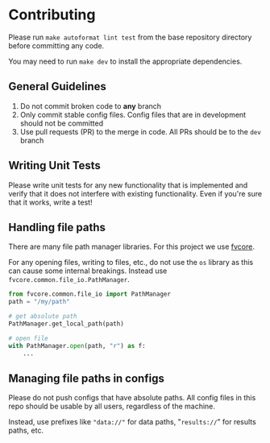 # Contributing
Please run `make autoformat lint test` from the base repository directory before committing any code.

You may need to run `make dev` to install the appropriate dependencies.

## General Guidelines
1. Do not commit broken code to **any** branch
2. Only commit stable config files. Config files that are in development should not be committed
3. Use pull requests (PR) to the merge in code. All PRs should be to the `dev` branch

## Writing Unit Tests
Please write unit tests for any new functionality that is implemented and verify that
it does not interfere with existing functionality. 
Even if you're sure that it works, write a test!

## Handling file paths
There are many file path manager libraries. For this project we use
[fvcore](https://github.com/facebookresearch/fvcore).

For any opening files, writing to files, etc., do not use the `os` library as this
can cause some internal breakings. Instead use `fvcore.common.file_io.PathManager`.

```python
from fvcore.common.file_io import PathManager
path = "/my/path"

# get absolute path
PathManager.get_local_path(path)

# open file
with PathManager.open(path, "r") as f:
    ...
```

## Managing file paths in configs
Please do not push configs that have absolute paths.
All config files in this repo should be usable
by all users, regardless of the machine.

Instead, use prefixes like `"data://"` for data paths, "`results://`" for results paths, etc.

